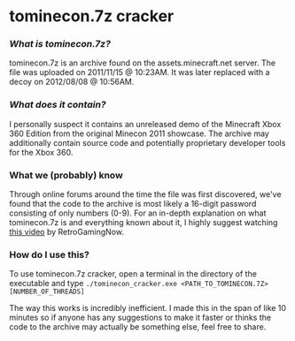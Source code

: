 # tominecon.7z cracker

### *What is tominecon.7z?*

tominecon.7z is an archive found on the assets.minecraft.net server. The file was uploaded on 2011/11/15 @ 10:23AM. It was later replaced with a decoy on 2012/08/08 @ 10:56AM.

### *What does it contain?*

I personally suspect it contains an unreleased demo of the Minecraft Xbox 360 Edition from the original Minecon 2011 showcase. The archive may additionally contain source code and potentially proprietary developer tools for the Xbox 360.

### What we (probably) know

Through online forums around the time the file was first discovered, we've found that the code to the archive is most likely a 16-digit password consisting of only numbers (0-9).
For an in-depth explanation on what tominecon.7z is and everything known about it, I highly suggest watching <a href="https://www.youtube.com/watch?v=nz2LeXwJOyI" target="_blank">this video</a> by RetroGamingNow.

### How do I use this?

To use tominecon.7z cracker, open a terminal in the directory of the executable and type `./tominecon_cracker.exe <PATH_TO_TOMINECON.7Z> [NUMBER_OF_THREADS]`

The way this works is incredibly inefficient. I made this in the span of like 10 minutes so if anyone has any suggestions to make it faster or thinks the code to the archive may actually be something else, feel free to share.
